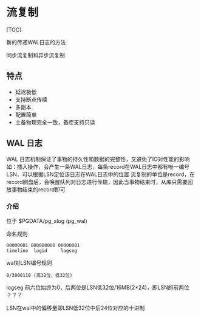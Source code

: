 # 流复制

[TOC]

新的传递WAL日志的方法

同步流复制和异步流复制

## 特点

- 延迟极低
- 支持断点传续
- 多副本
- 配置简单
- 主备物理完全一致，备库支持只读

## WAL 日志

WAL 日志机制保证了事物的持久性和数据的完整性，又避免了IO对性能的影响
如：插入操作，会产生一条WAL日志，每条record在WAL日志中都有唯一编号LSN，可以根据LSN定位该日志在WAL日志中的位置
流复制的单位是record，在record刷盘后，会唤醒队列对日志进行传输，因此当事物结束时，从库只需要回放事物结束的record即可

### 介绍

位于 $PGDATA/pg_xlog (pg_wal)

命名规则

```text
00000001 000000000 00000001
timeline  logid     logseg
```

wal对LSN编号规则

```text
0/3000110 (高32位，低32位)
```

logseg 前六位始终为0，后两位是LSN低32位/16MB(2*24)，即LSN的前两位 ？？？

LSN在wal中的偏移量即LSN低32位中后24位对应的十进制
